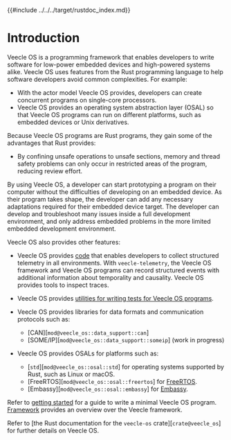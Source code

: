 {{#include ../../../target/rustdoc_index.md}}

# Introduction

Veecle OS is a programming framework that enables developers to write software for low-power embedded devices and high-powered systems alike.
Veecle OS uses features from the Rust programming language to help software developers avoid common complexities.
For example:

* With the actor model Veecle OS provides, developers can create concurrent programs on single-core processors.
* Veecle OS provides an operating system abstraction layer (OSAL) so that Veecle OS programs can run on different platforms, such as embedded devices or Unix derivatives.

Because Veecle OS programs are Rust programs, they gain some of the advantages that Rust provides:

* By confining unsafe operations to unsafe sections, memory and thread safety problems can only occur in restricted areas of the program, reducing review effort.

<!-- TODO: how to describe the other advantages of Rust vs. C/C++ in an objective way without saying "the tools and environment are nicer". -->

By using Veecle OS, a developer can start prototyping a program on their computer without the difficulties of developing on an embedded device.
As their program takes shape, the developer can add any necessary adaptations required for their embedded device target.
The developer can develop and troubleshoot many issues inside a full development environment, and only address embedded problems in the more limited embedded development environment.

<!-- TODO: suitability for light and heavy workloads -->

Veecle OS also provides other features:

<!-- TODO: cloud development, model-driven, ... -->

* Veecle OS provides [code](telemetry.md) that enables developers to collect structured telemetry in all environments.
  With `veecle-telemetry`, the Veecle OS framework and Veecle OS programs can record structured events with additional information about temporality and causality.
  Veecle OS provides tools to inspect traces.

* Veecle OS provides [utilities for writing tests for Veecle OS programs](testing.md).

* Veecle OS provides libraries for data formats and communication protocols such as:

  * [CAN][`mod@veecle_os::data_support::can`]
  * [SOME/IP][`mod@veecle_os::data_support::someip`] (work in progress)

* Veecle OS provides OSALs for platforms such as:

  * [`std`][`mod@veecle_os::osal::std`] for operating systems supported by Rust, such as Linux or macOS.
  * [FreeRTOS][`mod@veecle_os::osal::freertos`] for [FreeRTOS](https://www.freertos.org/).
  * [Embassy][`mod@veecle_os::osal::embassy`] for [Embassy](https://embassy.dev/).

Refer to [getting started](./getting-started.md) for a guide to write a minimal Veecle OS program.
[Framework](./framework.md) provides an overview over the Veecle framework.

Refer to [the Rust documentation for the `veecle-os` crate][`crate@veecle_os`] for further details on Veecle OS.
